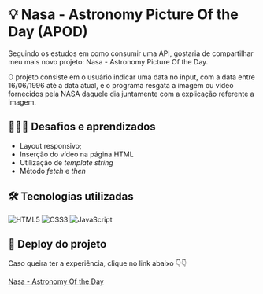 # 💡 Nasa - Astronomy Picture Of the Day (APOD)

Seguindo os estudos em como consumir uma API, gostaria de compartilhar meu mais novo projeto:
Nasa - Astronomy Picture Of the Day.

O projeto consiste em o usuário indicar uma data no input, com a data entre 16/06/1996 até a data atual, e o programa resgata a imagem ou vídeo fornecidos pela NASA daquele dia juntamente com a explicação referente a imagem.  

## 👨🏾‍💻 Desafios e aprendizados

 - Layout responsivo;
 - Inserção do vídeo na página HTML
 - Utilização de _template string_
 - Método _fetch_ e _then_

 ## 🛠 Tecnologias utilizadas

 ![HTML5](https://img.shields.io/badge/HTML5-000?style=for-the-badge&logo=html5) 
![CSS3](https://img.shields.io/badge/CSS3-000?style=for-the-badge&logo=css3&logoColor=264CE4)
![JavaScript](https://img.shields.io/badge/JavaScript-000?style=for-the-badge&logo=javascript&color=000)

## 🚀 Deploy do projeto

Caso queira ter a experiência, clique no link abaixo 👇👇

[Nasa - Astronomy Of the Day](https://diegosantosmoreira.github.io/nasa-apod/)